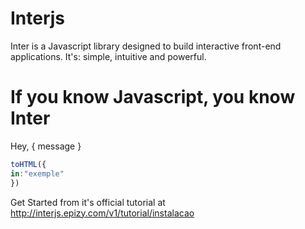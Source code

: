# Interjs
Inter is a Javascript library designed to build interactive front-end applications.
It's: simple, intuitive and powerful.

# If you know Javascript, you know Inter

<div id="exemple">
  <p>Hey, { message }</p>
</div>

```javascript
toHTML({
in:"exemple"
})
```

Get Started from it's official tutorial at http://interjs.epizy.com/v1/tutorial/instalacao

